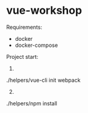 # vue-workshop

Requirements:

- docker
- docker-compose

Project start:

1.

./helpers/vue-cli init webpack

2.

./helpers/npm install